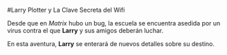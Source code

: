 #Larry Plotter y La Clave Secreta del Wifi

Desde que en *Matrix* hubo un bug, la escuela se encuentra asedida por un virus
contra el que **Larry** y sus amigos deberán luchar.

En esta aventura, **Larry** se enterará de nuevos detalles sobre su destino.
